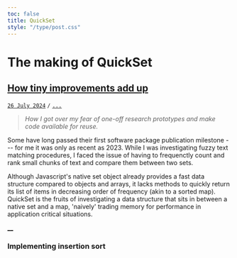 ```yaml
---
toc: false
title: QuickSet
style: "/type/post.css"
---
```


# The making of QuickSet
## [How tiny improvements add up](#post)
[`26 July 2024`](#lead) `/` [`...`](#count)

> *How I got over my fear of one-off research prototypes and make code available for reuse.*

Some have long passed their first software package publication milestone --- for me it was only as recent as 2023.
While I was investigating fuzzy text matching procedures, I faced the issue of having to frequenctly count and rank small chunks of text and compare them between two sets.

Although Javascript's native set object already provides a fast data structure compared to objects and arrays,
it lacks methods to quickly return its list of items in decreasing order of frequency (akin to a sorted map).
QuickSet is the fruits of investigating a data structure that sits in between a native set and a map,
'naively' trading memory for performance in application critical situations.

[__](#fold)

### Implementing insertion sort